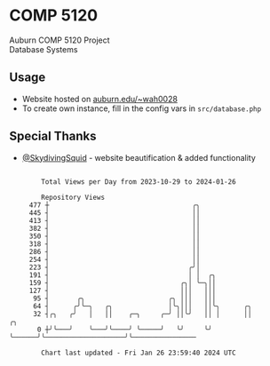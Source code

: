 # COMP 5120
Auburn COMP 5120 Project  
Database Systems

## Usage
- Website hosted on [auburn.edu/~wah0028](https://webhome.auburn.edu/~wah0028/)
- To create own instance, fill in the config vars in `src/database.php`

## Special Thanks
- [@SkydivingSquid](https://github.com/SkydivingSquid) - website beautification & added functionality

```

        Total Views per Day from 2023-10-29 to 2024-01-26

        Repository Views
     477 ┼                                    ╭╮
     445 ┤                                    ││
     413 ┤                                    ││
     382 ┤                                    ││
     350 ┤                                    ││
     318 ┤                                    ││
     286 ┤                                    ││
     254 ┤                                    ││
     223 ┤                                   ╭╯│
     191 ┤                                   │ │  ╭╮
     159 ┤                                 ╭╮│ ╰─╮││
     127 ┤                                 │││   │││
      95 ┤       ╭╮                     ╭╮ │││   │││
      64 ┤      ╭╯╰─╮   ╭╮              │╰╮│││   ││╰╮      ╭╮
      32 ┤╭╮   ╭╯   │   ││    ╭─╮     ╭─╯ ││╰╯   ││ │      ││                    ╭╮
       0 ┼╯╰───╯    ╰───╯╰────╯ ╰─────╯   ╰╯     ╰╯ ╰──────╯╰────────────────────╯╰────────────────

        Chart last updated - Fri Jan 26 23:59:40 2024 UTC
        
```
